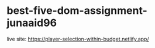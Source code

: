 # best-five-dom-assignment-junaaid96

live site: https://player-selection-within-budget.netlify.app/
